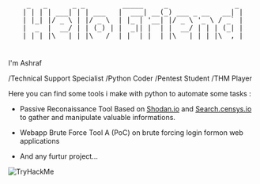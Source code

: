 <pre align="center">
 _   _      _ _         _____     _                _ 
| | | | ___| | | ___   |  ___| __(_) ___ _ __   __| |
| |_| |/ _ \ | |/ _ \  | |_ | '__| |/ _ \ '_ \ / _` |
|  _  |  __/ | | (_) | |  _|| |  | |  __/ | | | (_| |
|_| |_|\___|_|_|\___/  |_|  |_|  |_|\___|_| |_|\__,_|
</pre>

<h1></h1>

<p align="left">I'm Ashraf</p>
<p>
/Technical Support Specialist 
/Python Coder 
/Pentest Student 
/THM Player
</p>
<p> Here you can find some tools i make with python to automate some tasks :
<ul>
 <li> Passive Reconaissance Tool Based on <a href="Shodan.io">Shodan.io</a> and <a href="search.censys.io">Search.censys.io</a> to gather and manipulate valuable informations.</p></li>
 <li> Webapp Brute Force Tool A (PoC) on brute forcing login formon web applications</p></li>
 <li>And any furtur project...</li>
</ul>
</p>

<img align="center" src="https://tryhackme-badges.s3.amazonaws.com/Marbati.png" alt="TryHackMe">



